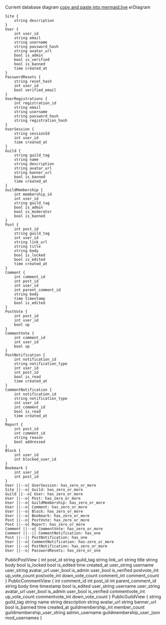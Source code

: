Current database diagram [copy and paste into mermaid.live](https://mermaid.live)
erDiagram

    Site {
        string description
    }
    User {
        int user_id
        string email
        string username
        string password_hash
        string avatar_url
        bool is_admin
        bool is_verified
        bool is_banned
        time created_at
    }
    PasswordResets {
        string reset_hash
        int user_id
        bool verified_email
    }
    UserRegistrations {
        int registration_id
        string email
        string username
        string password_hash
        string registration_hash
    }
    UserSession {
        string sessionId
        int user_id
        time created_at
    }
    Guild {
        string guild_tag
        string name
        string description
        string avatar_url
        string banner_url
        bool is_banned
        time created_at
    }
    GuildMembership {
        int membership_id
        int user_id
        string guild_tag
        bool is_admin
        bool is_moderator
        bool is_banned
    }
    Post {
        int post_id
        string guild_tag
        int user_id
        string link_url
        string title
        string body
        bool is_locked
        bool is_edited
        time created_at
    }
    Comment {
        int comment_id
        int post_id
        int user_id
        int parent_comment_id
        string body
        time timestamp
        bool is_edited
    }
    PostVote {
        int post_id
        int user_id
        bool up
    }
    CommentVote {
        int comment_id
        int user_id
        bool up
    }
    PostNotification {
        int notification_id
        string notification_type
        int user_id
        int post_id
        bool is_read
        time created_at
    }
    CommentNotification {
        int notification_id
        string notification_type
        int user_id
        int comment_id
        bool is_read
        time created_at
    }
    Report {
        int post_id
        int comment_id
        string reason
        bool addressed
    }
    Block {
        int user_id
        int blocked_user_id
    }
    Bookmark {
        int user_id
        int post_id
    }
    User ||--o{ UserSession: has_zero_or_more
    Site ||--o{ Guild: has_zero_or_more
    Guild ||--o{ User: has_zero_or_more
    User ||--o{ Post: has_zero_or_more
    User ||--o{ GuildMembership: has_zero_or_more
    User ||--o{ Comment: has_zero_or_more
    User ||--o{ Block: has_zero_or_more
    User ||--o{ Bookmark: has_zero_or_more
    Post ||--o{ PostVote: has_zero_or_more
    Post ||--o{ Report: has_zero_or_more
    Comment ||--o{ CommentVote: has_zero_or_more
    Comment ||--|| CommentNotification: has_one
    Post ||--|| PostNotification: has_one
    User ||--o{ CommentNotification: has-zero_or_more
    User ||--o{ PostNotification: has_zero_or_more
    User ||--o| PasswordResets: has_zero_or_one

PublicPostView {
int post_id
string guild_tag
string link_url
string title
string body
bool is_locked
bool is_edited
time created_at
user_string username
user_string avatar_url
user_bool is_admin
user_bool is_verified
postvote_int up_vote_count
postvote_int down_vote_count
comment_int comment_count
}
PublicCommentView {
int comment_id
int post_id
int parent_comment_id
string body
time timestamp
bool is_edited
user_string username
user_string avatar_url
user_bool is_admin
user_bool is_verified
commentvote_int up_vote_count
commentvote_int down_vote_count
}
PublicGuildView {
string guild_tag
string name
string description
string avatar_url
string banner_url
bool is_banned
time created_at
guildmembership_int member_count
guildmembership_user_string admin_username
guildmembership_user_json mod_usernames
}
